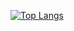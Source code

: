 [![Top Langs](https://github-readme-stats.vercel.app/api/top-langs/?username=superneko160&layout=compact&theme=onedark&langs_count=10&card_width=400)](https://github.com/anuraghazra/github-readme-stats)

